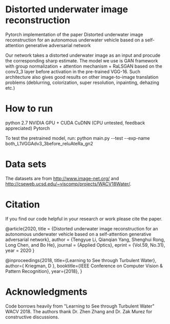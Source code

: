 # Distorted underwater image reconstruction
Pytorch implementation of the paper Distorted underwater image reconstruction for an autonomous underwater vehicle based on a self-attention generative adversarial network

Our network takes a distorted underwater image as an input and procude the corresponding sharp estimate. The model we use is GAN framework with group normalization + attention mechanism + RaLSGAN based on the conv3_3 layer before activation in the pre-trained VGG-16. Such architecture also gives good results on other image-to-image translation problems (deblurring, colorization, super resolution, inpainting, dehazing etc.)

# How to run
python 2.7
NVIDIA GPU + CUDA CuDNN (CPU untested, feedback appreciated)
Pytorch

To test the pretrained model, run: python main.py --test --exp-name both_L1VGGAdv3_3before_reluAteRa_gn2

# Data sets
The datasets are from http://www.image-net.org/ and http://cseweb.ucsd.edu/~viscomp/projects/WACV18Water/. 

# Citation
If you find our code helpful in your research or work please cite the paper.

@article{2020,
  title = {Distorted underwater image reconstruction for an autonomous underwater vehicle based on a self-attention generative adversarial network},
  author = {Tengyue Li, Qianqian Yang, Shenghui Rong, Long Chen, and Bo He},
  journal = {Applied Optics},
  eprint = {Vol.59, No.31},
  year = 2020
}

@inproceedings{2018,
  title={Learning to See through Turbulent Water},
  author={ Kriegman, D },
  booktitle={IEEE Conference on Computer Vision & Pattern Recognition},
  year={2018},
}

# Acknowledgments
Code borrows heavily from  "Learning to See through Turbulent Water" WACV 2018. The authors thank Dr. Zhen Zhang and Dr. Zak Murez for constructive discussions.
